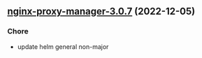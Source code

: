 

## [nginx-proxy-manager-3.0.7](https://github.com/truecharts/charts/compare/nginx-proxy-manager-3.0.6...nginx-proxy-manager-3.0.7) (2022-12-05)

### Chore

- update helm general non-major
  
  